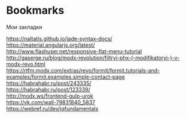 # Bookmarks
Мои закладки


https://naltatis.github.io/jade-syntax-docs/
<br>
https://material.angularjs.org/latest/
<br>
http://www.flashuser.net/responsive-flat-menu-tutorial
<br>
http://gaserge.ru/blog/modx-revolution/filtryi-phx-(-modifikatoryi-)-v-modx-revo.html
<br>
https://rtfm.modx.com/extras/revo/formit/formit.tutorials-and-examples/formit.examples.simple-contact-page
<br>
https://habrahabr.ru/post/243335/
<br>
https://habrahabr.ru/post/123339/
<br>
http://modx.ws/frontend-gulp-urok
<br>
https://vk.com/wall-79831840_5837
<br>
https://webref.ru/dev/jqfundamentals
